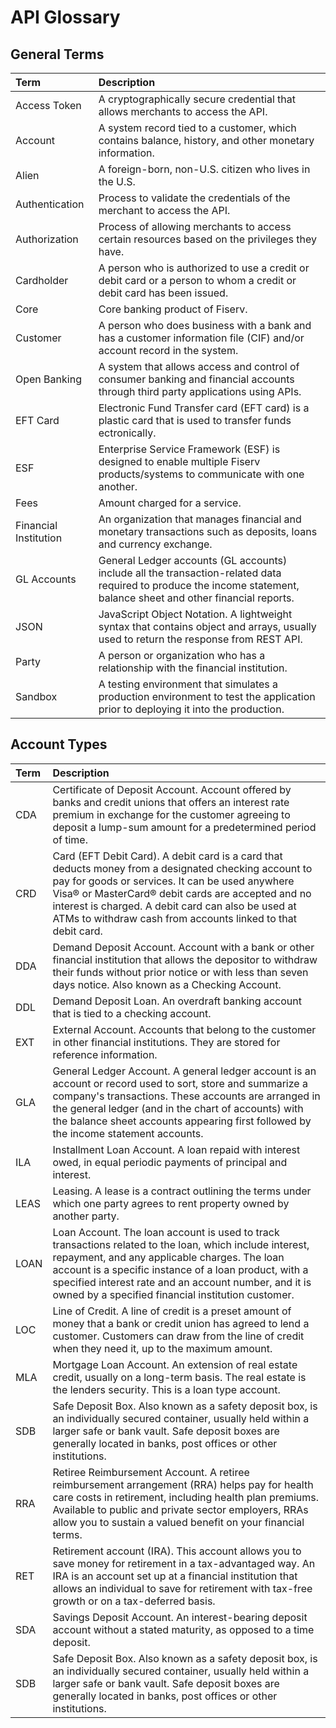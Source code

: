 # API Glossary

## General Terms
| Term      | Description |
| :---        | :----     | 
| Access Token | A cryptographically secure credential that allows merchants to access the API.|
| Account   | A system record tied to a customer, which contains balance, history, and other monetary information.|
| Alien     | A foreign-born, non-U.S. citizen who lives in the U.S.|
| Authentication | Process to validate the credentials of the merchant to access the API.|
| Authorization  | Process of allowing merchants to access certain resources based on the privileges they have.|
| Cardholder | A person who is authorized to use a credit or debit card or a person to whom a credit or debit card has been issued.|
| Core  | Core banking product of Fiserv.|
| Customer   |A person who does business with a bank and has a customer information file (CIF) and/or account record in the system.|
| Open Banking  | A system that allows access and control of consumer banking and financial accounts through third party applications using APIs.|
| EFT Card   | Electronic Fund Transfer card (EFT card) is a plastic card that is used to transfer funds ectronically.|
| ESF  | Enterprise Service Framework (ESF) is designed to enable multiple Fiserv products/systems to communicate with one another.|
| Fees  | Amount charged for a service.|
| Financial Institution  | An organization that manages financial and monetary transactions such as deposits, loans and currency exchange.|
| GL Accounts  | General Ledger accounts (GL accounts) include all the transaction-related data required to produce the income statement, balance sheet and other financial reports.|
| JSON   | JavaScript Object Notation. A lightweight syntax that contains object and   arrays, usually used to return the response from REST API.|
| Party   | A person or organization who has a relationship with the financial institution.|
| Sandbox   | A testing environment that simulates a production environment to test the application prior to deploying it into the production.|


## Account Types
| Term      | Description |
| :---        | :----     | 
| CDA| Certificate of Deposit Account. Account offered by banks and credit unions that offers an interest rate premium in exchange for the customer agreeing to deposit a lump-sum amount for a predetermined period of time.|
| CRD | Card (EFT Debit Card). A debit card is a card that deducts money from a designated checking account to pay for goods or services. It can be used anywhere Visa® or MasterCard® debit cards are accepted and no interest is charged. A debit card can also be used at ATMs to withdraw cash from accounts linked to that debit card. |
| DDA | Demand Deposit Account. Account with a bank or other financial institution that allows the depositor to withdraw their funds without prior notice or with less than seven days notice. Also known as a Checking Account. |
| DDL | Demand Deposit Loan. An overdraft banking account that is tied to a checking account. |
| EXT | External Account. Accounts that belong to the customer in other financial institutions. They are stored for reference information. |
| GLA | General Ledger Account. A general ledger account is an account or record used to sort, store and summarize a company's transactions. These accounts are arranged in the general ledger (and in the chart of accounts) with the balance sheet accounts appearing first followed by the income statement accounts. |
| ILA | Installment Loan Account. A loan repaid with interest owed, in equal periodic payments of principal and interest. |
| LEAS | Leasing. A lease is a contract outlining the terms under which one party agrees to rent property owned by another party. |
| LOAN | Loan Account. The loan account is used to track transactions related to the loan, which include interest, repayment, and any applicable charges. The loan account is a specific instance of a loan product, with a specified interest rate and an account number, and it is owned by a specified financial institution customer. |
| LOC | Line of Credit. A line of credit is a preset amount of money that a bank or credit union has agreed to lend a customer. Customers can draw from the line of credit when they need it, up to the maximum amount. |
| MLA | Mortgage Loan Account. An extension of real estate credit, usually on a long-term basis. The real estate is the lenders security. This is a loan type account. |
| SDB | Safe Deposit Box. Also known as a safety deposit box, is an individually secured container, usually held within a larger safe or bank vault. Safe deposit boxes are generally located in banks, post offices or other institutions. |
| RRA | Retiree Reimbursement Account. A retiree reimbursement arrangement (RRA) helps pay for health care costs in retirement, including health plan premiums. Available to public and private sector employers, RRAs allow you to sustain a valued benefit on your financial terms. |
| RET | Retirement account (IRA). This account allows you to save money for retirement in a tax-advantaged way. An IRA is an account set up at a financial institution that allows an individual to save for retirement with tax-free growth or on a tax-deferred basis. |
| SDA | Savings Deposit Account. An interest-bearing deposit account without a stated maturity, as opposed to a time deposit. |
| SDB | Safe Deposit Box. Also known as a safety deposit box, is an individually secured container, usually held within a larger safe or bank vault. Safe deposit boxes are generally located in banks, post offices or other institutions. |
